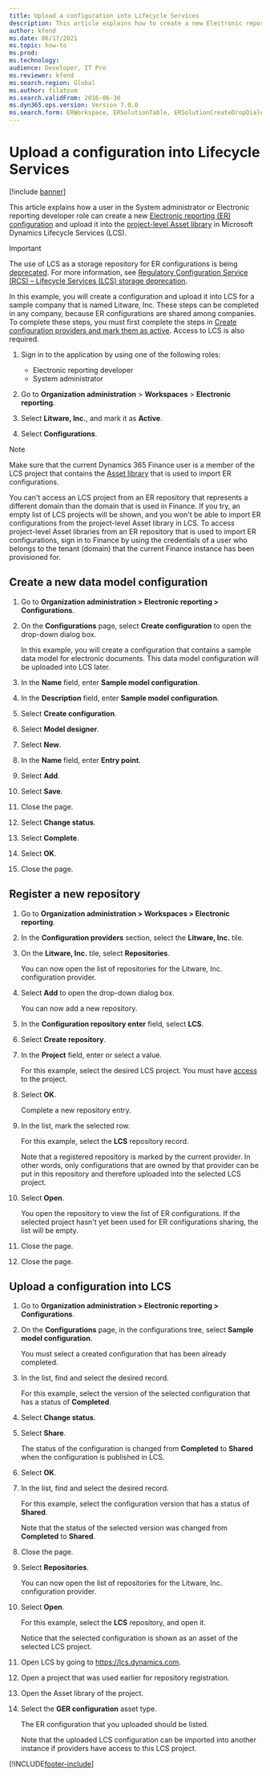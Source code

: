 ```yaml
---
title: Upload a configuration into Lifecycle Services
description: This article explains how to create a new Electronic reporting (ER) configuration and upload it into Microsoft Dynamics Lifecycle Services (LCS).
author: kfend
ms.date: 06/17/2021
ms.topic: how-to
ms.prod: 
ms.technology: 
audience: Developer, IT Pro
ms.reviewer: kfend
ms.search.region: Global
ms.author: filatovm
ms.search.validFrom: 2016-06-30
ms.dyn365.ops.version: Version 7.0.0
ms.search.form: ERWorkspace, ERSolutionTable, ERSolutionCreateDropDialog, ERDataModelDesigner, ERDataModelContentsItemCreationDialog, ERSolutionRepositoryTable, ERSolutionRepositoryCreateDropDialog, ERSolutionImport
---
```

# Upload a configuration into Lifecycle Services

[!include [banner](../../includes/banner.md)]

This article explains how a user in the System administrator or Electronic reporting developer role can create a new [Electronic reporting (ER) configuration](../general-electronic-reporting.md#Configuration) and upload it into the [project-level Asset library](../../lifecycle-services/asset-library.md) in Microsoft Dynamics Lifecycle Services (LCS).

> [!IMPORTANT]
> The use of LCS as a storage repository for ER configurations is being [deprecated](../../../../finance/get-started/removed-deprecated-features-finance.md#features-removed-or-deprecated-in-the-finance-10017-release). For more information, see [Regulatory Configuration Service (RCS) – Lifecycle Services (LCS) storage deprecation](../../../../finance/localizations/rcs-lcs-repo-dep-faq.md).

In this example, you will create a configuration and upload it into LCS for a sample company that is named Litware, Inc. These steps can be completed in any company, because ER configurations are shared among companies. To complete these steps, you must first complete the steps in [Create configuration providers and mark them as active](er-configuration-provider-mark-it-active-2016-11.md). Access to LCS is also required.

1. Sign in to the application by using one of the following roles:

    - Electronic reporting developer
    - System administrator

2. Go to **Organization administration** \> **Workspaces** \> **Electronic reporting**.
3. Select **Litware, Inc.**, and mark it as **Active**.
4. Select **Configurations**.

<a name="accessconditions"></a>
> [!NOTE]
> Make sure that the current Dynamics 365 Finance user is a member of the LCS project that contains the [Asset library](../../lifecycle-services/asset-library.md#asset-library-support) that is used to import ER configurations.
>
> You can't access an LCS project from an ER repository that represents a different domain than the domain that is used in Finance. If you try, an empty list of LCS projects will be shown, and you won't be able to import ER configurations from the project-level Asset library in LCS. To access project-level Asset libraries from an ER repository that is used to import ER configurations, sign in to Finance by using the credentials of a user who belongs to the tenant (domain) that the current Finance instance has been provisioned for.

## Create a new data model configuration

1. Go to **Organization administration \> Electronic reporting \> Configurations**.
2. On the **Configurations** page, select **Create configuration** to open the drop-down dialog box.

    In this example, you will create a configuration that contains a sample data model for electronic documents. This data model configuration will be uploaded into LCS later.

3. In the **Name** field, enter **Sample model configuration**.
4. In the **Description** field, enter **Sample model configuration**.
5. Select **Create configuration**.
6. Select **Model designer**.
7. Select **New**.
8. In the **Name** field, enter **Entry point**.
9. Select **Add**.
10. Select **Save**.
11. Close the page.
12. Select **Change status**.
13. Select **Complete**.
14. Select **OK**.
15. Close the page.

## Register a new repository

1. Go to **Organization administration \> Workspaces \> Electronic reporting**.

2. In the **Configuration providers** section, select the **Litware, Inc.** tile.

3. On the **Litware, Inc.** tile, select **Repositories**.

    You can now open the list of repositories for the Litware, Inc. configuration provider.

4. Select **Add** to open the drop-down dialog box.

    You can now add a new repository.

5. In the **Configuration repository enter** field, select **LCS**.
6. Select **Create repository**.
7. In the **Project** field, enter or select a value.

    For this example, select the desired LCS project. You must have [access](#accessconditions) to the project.

8. Select **OK**.

    Complete a new repository entry.

9. In the list, mark the selected row.

    For this example, select the **LCS** repository record.

    Note that a registered repository is marked by the current provider. In other words, only configurations that are owned by that provider can be put in this repository and therefore uploaded into the selected LCS project.

10. Select **Open**.

    You open the repository to view the list of ER configurations. If the selected project hasn't yet been used for ER configurations sharing, the list will be empty.

11. Close the page.
12. Close the page.

## Upload a configuration into LCS

1. Go to **Organization administration \> Electronic reporting \> Configurations**.
2. On the **Configurations** page, in the configurations tree, select **Sample model configuration**.

    You must select a created configuration that has been already completed.

3. In the list, find and select the desired record.

    For this example, select the version of the selected configuration that has a status of **Completed**.

4. Select **Change status**.
5. Select **Share**.

    The status of the configuration is changed from **Completed** to **Shared** when the configuration is published in LCS.

6. Select **OK**.
7. In the list, find and select the desired record.

    For this example, select the configuration version that has a status of **Shared**.

    Note that the status of the selected version was changed from **Completed** to **Shared**.

8. Close the page.
9. Select **Repositories**.

    You can now open the list of repositories for the Litware, Inc. configuration provider.

10. Select **Open**.

    For this example, select the **LCS** repository, and open it.

    Notice that the selected configuration is shown as an asset of the selected LCS project.

11. Open LCS by going to <https://lcs.dynamics.com>.
12. Open a project that was used earlier for repository registration.
13. Open the Asset library of the project.
14. Select the **GER configuration** asset type.

    The ER configuration that you uploaded should be listed.

    Note that the uploaded LCS configuration can be imported into another instance if providers have access to this LCS project.


[!INCLUDE[footer-include](../../../../includes/footer-banner.md)]
